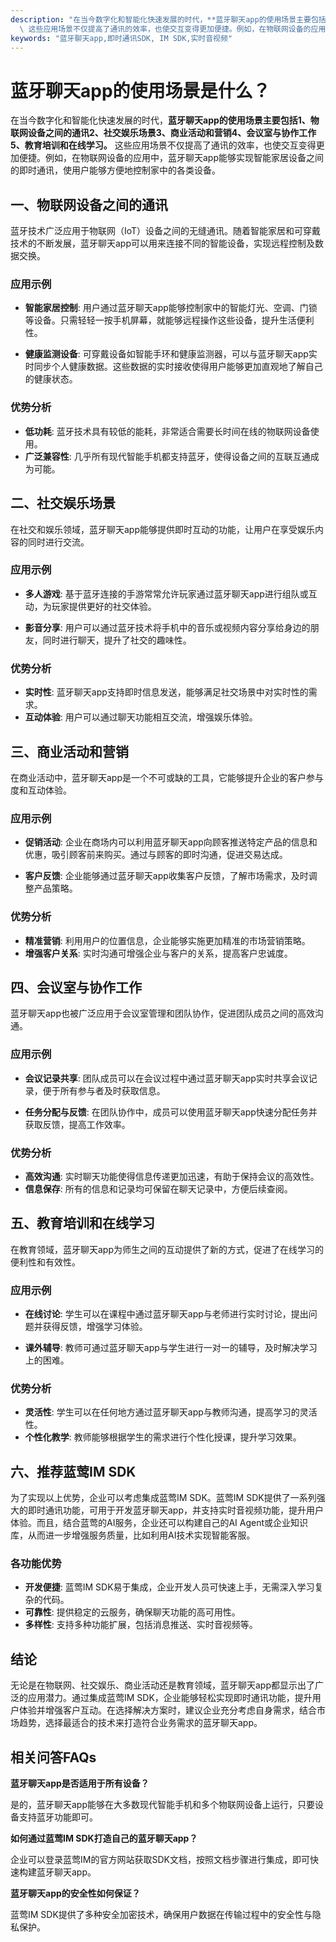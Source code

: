 ```yaml
---
description: "在当今数字化和智能化快速发展的时代，**蓝牙聊天app的使用场景主要包括1、物联网设备之间的通讯2、社交娱乐场景3、商业活动和营销4、会议室与协作工作5、教育培训和在线学习。**\
  \ 这些应用场景不仅提高了通讯的效率，也使交互变得更加便捷。例如，在物联网设备的应用中，蓝牙聊天app能够实现智能家居设备之间的即时通讯，使用户能够方便地控制家中的各类设备。"
keywords: "蓝牙聊天app,即时通讯SDK, IM SDK,实时音视频"
---
```

# 蓝牙聊天app的使用场景是什么？

在当今数字化和智能化快速发展的时代，**蓝牙聊天app的使用场景主要包括1、物联网设备之间的通讯2、社交娱乐场景3、商业活动和营销4、会议室与协作工作5、教育培训和在线学习。** 这些应用场景不仅提高了通讯的效率，也使交互变得更加便捷。例如，在物联网设备的应用中，蓝牙聊天app能够实现智能家居设备之间的即时通讯，使用户能够方便地控制家中的各类设备。

## 一、物联网设备之间的通讯

蓝牙技术广泛应用于物联网（IoT）设备之间的无缝通讯。随着智能家居和可穿戴技术的不断发展，蓝牙聊天app可以用来连接不同的智能设备，实现远程控制及数据交换。

### 应用示例

- **智能家居控制**: 用户通过蓝牙聊天app能够控制家中的智能灯光、空调、门锁等设备。只需轻轻一按手机屏幕，就能够远程操作这些设备，提升生活便利性。
  
- **健康监测设备**: 可穿戴设备如智能手环和健康监测器，可以与蓝牙聊天app实时同步个人健康数据。这些数据的实时接收使得用户能够更加直观地了解自己的健康状态。

### 优势分析

- **低功耗**: 蓝牙技术具有较低的能耗，非常适合需要长时间在线的物联网设备使用。
- **广泛兼容性**: 几乎所有现代智能手机都支持蓝牙，使得设备之间的互联互通成为可能。

## 二、社交娱乐场景

在社交和娱乐领域，蓝牙聊天app能够提供即时互动的功能，让用户在享受娱乐内容的同时进行交流。

### 应用示例

- **多人游戏**: 基于蓝牙连接的手游常常允许玩家通过蓝牙聊天app进行组队或互动，为玩家提供更好的社交体验。
  
- **影音分享**: 用户可以通过蓝牙技术将手机中的音乐或视频内容分享给身边的朋友，同时进行聊天，提升了社交的趣味性。

### 优势分析

- **实时性**: 蓝牙聊天app支持即时信息发送，能够满足社交场景中对实时性的需求。
- **互动体验**: 用户可以通过聊天功能相互交流，增强娱乐体验。

## 三、商业活动和营销

在商业活动中，蓝牙聊天app是一个不可或缺的工具，它能够提升企业的客户参与度和互动体验。

### 应用示例

- **促销活动**: 企业在商场内可以利用蓝牙聊天app向顾客推送特定产品的信息和优惠，吸引顾客前来购买。通过与顾客的即时沟通，促进交易达成。
  
- **客户反馈**: 企业能够通过蓝牙聊天app收集客户反馈，了解市场需求，及时调整产品策略。

### 优势分析

- **精准营销**: 利用用户的位置信息，企业能够实施更加精准的市场营销策略。
- **增强客户关系**: 实时沟通可增强企业与客户的关系，提高客户忠诚度。

## 四、会议室与协作工作

蓝牙聊天app也被广泛应用于会议室管理和团队协作，促进团队成员之间的高效沟通。

### 应用示例

- **会议记录共享**: 团队成员可以在会议过程中通过蓝牙聊天app实时共享会议记录，便于所有参与者及时获取信息。
  
- **任务分配与反馈**: 在团队协作中，成员可以使用蓝牙聊天app快速分配任务并获取反馈，提高工作效率。

### 优势分析

- **高效沟通**: 实时聊天功能使得信息传递更加迅速，有助于保持会议的高效性。
- **信息保存**: 所有的信息和记录均可保留在聊天记录中，方便后续查阅。

## 五、教育培训和在线学习

在教育领域，蓝牙聊天app为师生之间的互动提供了新的方式，促进了在线学习的便利性和有效性。

### 应用示例

- **在线讨论**: 学生可以在课程中通过蓝牙聊天app与老师进行实时讨论，提出问题并获得反馈，增强学习体验。
  
- **课外辅导**: 教师可通过蓝牙聊天app与学生进行一对一的辅导，及时解决学习上的困难。

### 优势分析

- **灵活性**: 学生可以在任何地方通过蓝牙聊天app与教师沟通，提高学习的灵活性。
- **个性化教学**: 教师能够根据学生的需求进行个性化授课，提升学习效果。

## 六、推荐蓝莺IM SDK

为了实现以上优势，企业可以考虑集成蓝莺IM SDK。蓝莺IM SDK提供了一系列强大的即时通讯功能，可用于开发蓝牙聊天app，并支持实时音视频功能，提升用户体验。而且，结合蓝莺的AI服务，企业还可以构建自己的AI Agent或企业知识库，从而进一步增强服务质量，比如利用AI技术实现智能客服。

### 各功能优势

- **开发便捷**: 蓝莺IM SDK易于集成，企业开发人员可快速上手，无需深入学习复杂的代码。
- **可靠性**: 提供稳定的云服务，确保聊天功能的高可用性。
- **多样性**: 支持多种功能扩展，包括消息推送、实时音视频等。

## 结论

无论是在物联网、社交娱乐、商业活动还是教育领域，蓝牙聊天app都显示出了广泛的应用潜力。通过集成蓝莺IM SDK，企业能够轻松实现即时通讯功能，提升用户体验并增强客户互动。在选择解决方案时，建议企业充分考虑自身需求，结合市场趋势，选择最适合的技术来打造符合业务需求的蓝牙聊天app。

## 相关问答FAQs

**蓝牙聊天app是否适用于所有设备？**

是的，蓝牙聊天app能够在大多数现代智能手机和多个物联网设备上运行，只要设备支持蓝牙功能即可。

**如何通过蓝莺IM SDK打造自己的蓝牙聊天app？**

企业可以登录蓝莺IM的官方网站获取SDK文档，按照文档步骤进行集成，即可快速构建蓝牙聊天app。

**蓝牙聊天app的安全性如何保证？**

蓝莺IM SDK提供了多种安全加密技术，确保用户数据在传输过程中的安全性与隐私保护。
